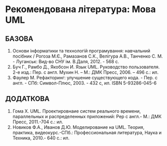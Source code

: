 # Рекомендована література:  Мова  UML
## БАЗОВА
1. Основи інформатики та технологій програмування: навчальний посібник /  Рогоза М.Є., Рамазанов С.К., Велігура А.В., Танченко С. М.  - Луганськ: Вид-во СНУ ім. В.Даля, 2012. - 568 с.  
1. Буч Г., Рамбо Д., Якобсон И. Язык UML. Руководство пользователя. 2-е изд.: Пер. с англ. Мухин Н. – М.: ДМК Пресс, 2006. – 496 с.: ил.
1. Фаулер М. Рефакторинг: улучшение существующего кода. - Пер. с англ. - СПб: Символ-Плюс, 2003. - 432 с, ил. ISBN 5-93286-045-6

## ДОДАТКОВА
1. Гома Х. UML. Проектировнаие систем реального времени, параллельных и распределенных приложений: Рер с англ.- М.: ДМК Пресс, 2011.-704 с.: ил.
1. Новиков Ф.А., Иванов Д.Ю. Моделирование на UML. Теория, практика, видеокурс.-СПб.: Профессиональная литература, Наука и Техника, 2010.- 640 с.: ил. 
